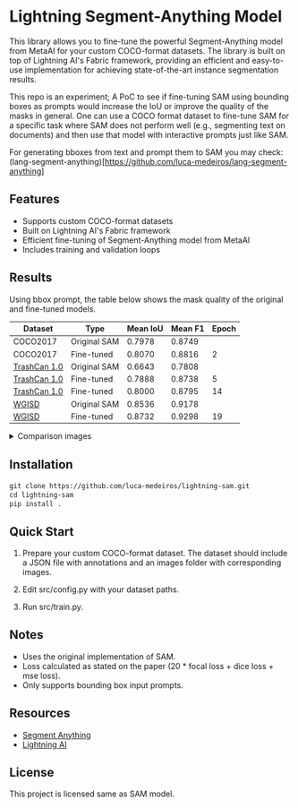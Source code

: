 # Lightning Segment-Anything Model

This library allows you to fine-tune the powerful Segment-Anything model from MetaAI for your custom COCO-format datasets. The library is built on top of Lightning AI's Fabric framework, providing an efficient and easy-to-use implementation for achieving state-of-the-art instance segmentation results.

This repo is an experiment; A PoC to see if fine-tuning SAM using bounding boxes as prompts would increase the IoU or improve the quality of the masks in general. One can use a COCO format dataset to fine-tune SAM for a specific task where SAM does not perform well (e.g., segmenting text on documents) and then use that model with interactive prompts just like SAM.

For generating bboxes from text and prompt them to SAM you may check:
(lang-segment-anything)[https://github.com/luca-medeiros/lang-segment-anything]

## Features

- Supports custom COCO-format datasets
- Built on Lightning AI's Fabric framework
- Efficient fine-tuning of Segment-Anything model from MetaAI
- Includes training and validation loops

## Results

Using bbox prompt, the table below shows the mask quality of the original and fine-tuned models.

| Dataset                                                         | Type         | Mean IoU | Mean F1  | Epoch |
| --------------------------------------------------------------- | ------------ | -------- | -------- | ----- |
| COCO2017                                                        | Original SAM | 0.7978   | 0.8749   |       |
| COCO2017                                                        | Fine-tuned   | 0.8070   | 0.8816   | 2     |
| [TrashCan 1.0](https://conservancy.umn.edu/handle/11299/214865) | Original SAM | 0.6643   | 0.7808   |       |
| [TrashCan 1.0](https://conservancy.umn.edu/handle/11299/214865) | Fine-tuned   | 0.7888   | 0.8738   | 5     |
| [TrashCan 1.0](https://conservancy.umn.edu/handle/11299/214865) | Fine-tuned   | 0.8000   | 0.8795   | 14    |
| [WGISD](https://github.com/thsant/wgisd)                        | Original SAM | 0.8536   | 0.9178   |       |
| [WGISD](https://github.com/thsant/wgisd)                        | Fine-tuned   | 0.8732   | 0.9298   | 19    |

<details>
<summary>Comparison images</summary>
<br>
TrashCan 1.0
GT | 6 Epochs Fine-tuned SAM | Original SAM

![1](assets/1.png)
![2](assets/2.png)
![3](assets/3.png)

</details>

## Installation

```
git clone https://github.com/luca-medeiros/lightning-sam.git
cd lightning-sam
pip install .
```

## Quick Start

1. Prepare your custom COCO-format dataset. The dataset should include a JSON file with annotations and an images folder with corresponding images.

1. Edit src/config.py with your dataset paths.

1. Run src/train.py.

## Notes

- Uses the original implementation of SAM.
- Loss calculated as stated on the paper (20 * focal loss + dice loss + mse loss).
- Only supports bounding box input prompts.

## Resources

- [Segment Anything](https://github.com/facebookresearch/segment-anything)
- [Lightning AI](https://github.com/Lightning-AI/lightning)

## License

This project is licensed same as SAM model.
